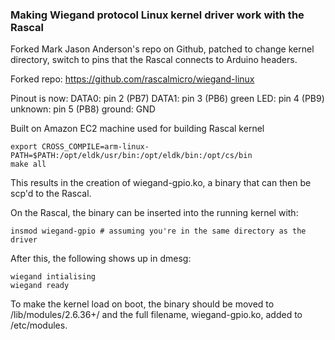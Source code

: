 ### Making Wiegand protocol Linux kernel driver work with the Rascal ###

Forked Mark Jason Anderson's repo on Github, patched to change kernel directory, switch to pins that the Rascal connects to Arduino headers.

Forked repo: https://github.com/rascalmicro/wiegand-linux

Pinout is now:
    DATA0:     pin 2 (PB7)
    DATA1:     pin 3 (PB6)
    green LED: pin 4 (PB9)
    unknown:   pin 5 (PB8)
    ground:    GND

Built on Amazon EC2 machine used for building Rascal kernel

    export CROSS_COMPILE=arm-linux-
    PATH=$PATH:/opt/eldk/usr/bin:/opt/eldk/bin:/opt/cs/bin
    make all

This results in the creation of wiegand-gpio.ko, a binary that can then be scp'd to the Rascal.

On the Rascal, the binary can be inserted into the running kernel with:

    insmod wiegand-gpio # assuming you're in the same directory as the driver

After this, the following shows up in dmesg:

    wiegand intialising
    wiegand ready

To make the kernel load on boot, the binary should be moved to /lib/modules/2.6.36\+/ and the full filename, wiegand-gpio.ko, added to /etc/modules.
